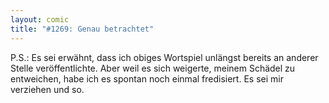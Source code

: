 ```yaml
---
layout: comic
title: "#1269: Genau betrachtet"
---
```


P.S.:
Es sei erwähnt, dass ich obiges Wortspiel unlängst bereits an anderer Stelle veröffentlichte. Aber weil es sich weigerte, meinem Schädel zu entweichen, habe ich es spontan noch einmal fredisiert. 
Es sei mir verziehen und so.
